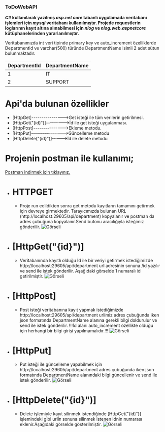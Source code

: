 ### ToDoWebAPI

 **_C#_ kullanılarak yazılmış _asp.net core_ tabanlı uygulamada veritabanı işlemleri için _mysql_ veritabanı kullanılmıştır.
 Projede requestlerin loglarının kayıt altına alınabilmesi için _nlog_ ve _nlog.web.aspnetcore_ kütüphanelerinden yararlanılmıştır.**

Veritabanımızda int veri tipinde primary key ve auto_increment özelliklerde DepartmentId ve varchar(500) türünde DepartmentName isimli 2 adet sütun bulunmaktadır.

| DepartmentId | DepartmentName |
|-------------|-----------------|
|1|IT|
|2|SUPPORT|

# Api'da bulunan özellikler

- [HttpGet]---------------->Get isteği ile tüm verilerin getirilmesi.
- [HttpGet("{id}")]--------->İd ile get isteği uygulanması.
- [HttpPost]--------------->Ekleme metodu.
- [HttpPut]---------------->Güncelleme metodu
- [HttpDelete("{id}")]----->İd ile delete metodu

# Projenin postman ile kullanımı;

[Postman indirmek için tıklayınız.](https://www.postman.com/downloads/)

- # HTTPGET
  * Proje run edildikten sonra get metodu kayıtların tamamını getirmek için devreye girmektedir.
  Tarayıcımızda bulunan URL (http://localhost:29605/api/department) kopyalanır ve postman da adres çubuğuna kopyalanır.Send butonu aracılığıyla isteğimiz gönderilir.
  ![Görseli](https://i.hizliresim.com/ioh5z8p.png)
  
- # [HttpGet("{id}")]
  * Veritabanında kayıtlı olduğu İd ile bir veriyi getirmek istediğimizde http://localhost:29605/api/department url adresinin sonuna /id yazılır ve send ile istek gönderilir.
  Aşağıdaki görselde 1 numaralı id getirilmiştir.
 ![Görseli](https://i.hizliresim.com/qu1mj6f.png)
- # [HttpPost]
  * Post isteği veritabanına kayıt yapmak istediğimizde http://localhost:29605/api/department urlimiz adres çubuğunda iken json formatında DepartmentName alanına
  gerekli bilgi doldurulur ve send ile istek gönderilir.
  !!!İd alanı auto_increment özellikte olduğu için herhangi bir bilgi girişi yapılmamalıdır.!!!
  ![Görseli](https://i.hizliresim.com/onppw7d.png)
- # [HttpPut]
  * Put isteği ile güncelleme yapabilmek için http://localhost:29605/api/department adres çubuğunda iken json formatında DepartmentName alanındaki bilgi 
  güncellenir ve send ile istek gönderilir.
    ![Görseli](https://i.hizliresim.com/2q31cz5.png)
- # [HttpDelete("{id}")]
  * Delete işlemiyle kayıt silinmek istendiğinde [HttpGet("{id}")] işlemindeki gibi urlin sonuna silinmek istenen idnin numarası eklenir.Aşağıdaki görselde gösterilmiştir.
    ![Görseli](https://i.hizliresim.com/9i2hp74.png)

